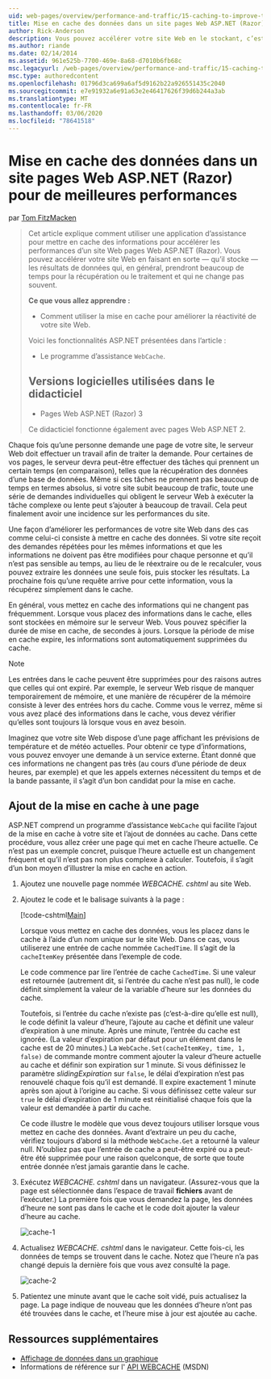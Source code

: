 ```yaml
---
uid: web-pages/overview/performance-and-traffic/15-caching-to-improve-the-performance-of-your-website
title: Mise en cache des données dans un site pages Web ASP.NET (Razor) pour de meilleures performances | Microsoft Docs
author: Rick-Anderson
description: Vous pouvez accélérer votre site Web en le stockant, c’est-à-dire le cache-les résultats des données qui, normalement, prendront beaucoup de temps pour récupérer ou traiter un...
ms.author: riande
ms.date: 02/14/2014
ms.assetid: 961e525b-7700-469e-8a68-d7010b6fb68c
msc.legacyurl: /web-pages/overview/performance-and-traffic/15-caching-to-improve-the-performance-of-your-website
msc.type: authoredcontent
ms.openlocfilehash: 01796d3ca699a6af5d9162b22a926551435c2040
ms.sourcegitcommit: e7e91932a6e91a63e2e46417626f39d6b244a3ab
ms.translationtype: MT
ms.contentlocale: fr-FR
ms.lasthandoff: 03/06/2020
ms.locfileid: "78641518"
---
```

# <a name="caching-data-in-an-aspnet-web-pages-razor-site-for-better-performance"></a>Mise en cache des données dans un site pages Web ASP.NET (Razor) pour de meilleures performances

par [Tom FitzMacken](https://github.com/tfitzmac)

> Cet article explique comment utiliser une application d’assistance pour mettre en cache des informations pour accélérer les performances d’un site Web pages Web ASP.NET (Razor). Vous pouvez accélérer votre site Web en faisant en sorte &#8212; qu’il stocke &#8212; les résultats de données qui, en général, prendront beaucoup de temps pour la récupération ou le traitement et qui ne change pas souvent.
> 
> **Ce que vous allez apprendre :** 
> 
> - Comment utiliser la mise en cache pour améliorer la réactivité de votre site Web.
> 
> Voici les fonctionnalités ASP.NET présentées dans l’article :
> 
> - Le programme d’assistance `WebCache`.
>   
> 
> ## <a name="software-versions-used-in-the-tutorial"></a>Versions logicielles utilisées dans le didacticiel
> 
> 
> - Pages Web ASP.NET (Razor) 3
>   
> 
> Ce didacticiel fonctionne également avec pages Web ASP.NET 2.

Chaque fois qu’une personne demande une page de votre site, le serveur Web doit effectuer un travail afin de traiter la demande. Pour certaines de vos pages, le serveur devra peut-être effectuer des tâches qui prennent un certain temps (en comparaison), telles que la récupération des données d’une base de données. Même si ces tâches ne prennent pas beaucoup de temps en termes absolus, si votre site subit beaucoup de trafic, toute une série de demandes individuelles qui obligent le serveur Web à exécuter la tâche complexe ou lente peut s’ajouter à beaucoup de travail. Cela peut finalement avoir une incidence sur les performances du site.

Une façon d’améliorer les performances de votre site Web dans des cas comme celui-ci consiste à mettre en cache des données. Si votre site reçoit des demandes répétées pour les mêmes informations et que les informations ne doivent pas être modifiées pour chaque personne et qu’il n’est pas sensible au temps, au lieu de le réextraire ou de le recalculer, vous pouvez extraire les données une seule fois, puis stocker les résultats. La prochaine fois qu’une requête arrive pour cette information, vous la récupérez simplement dans le cache.

En général, vous mettez en cache des informations qui ne changent pas fréquemment. Lorsque vous placez des informations dans le cache, elles sont stockées en mémoire sur le serveur Web. Vous pouvez spécifier la durée de mise en cache, de secondes à jours. Lorsque la période de mise en cache expire, les informations sont automatiquement supprimées du cache.

> [!NOTE]
> Les entrées dans le cache peuvent être supprimées pour des raisons autres que celles qui ont expiré. Par exemple, le serveur Web risque de manquer temporairement de mémoire, et une manière de récupérer de la mémoire consiste à lever des entrées hors du cache. Comme vous le verrez, même si vous avez placé des informations dans le cache, vous devez vérifier qu’elles sont toujours là lorsque vous en avez besoin.

Imaginez que votre site Web dispose d’une page affichant les prévisions de température et de météo actuelles. Pour obtenir ce type d’informations, vous pouvez envoyer une demande à un service externe. Étant donné que ces informations ne changent pas très (au cours d’une période de deux heures, par exemple) et que les appels externes nécessitent du temps et de la bande passante, il s’agit d’un bon candidat pour la mise en cache.

## <a name="adding-caching-to-a-page"></a>Ajout de la mise en cache à une page

ASP.NET comprend un programme d’assistance `WebCache` qui facilite l’ajout de la mise en cache à votre site et l’ajout de données au cache. Dans cette procédure, vous allez créer une page qui met en cache l’heure actuelle. Ce n’est pas un exemple concret, puisque l’heure actuelle est un changement fréquent et qu’il n’est pas non plus complexe à calculer. Toutefois, il s’agit d’un bon moyen d’illustrer la mise en cache en action.

1. Ajoutez une nouvelle page nommée *WEBCACHE. cshtml* au site Web.
2. Ajoutez le code et le balisage suivants à la page :

    [!code-cshtml[Main](15-caching-to-improve-the-performance-of-your-website/samples/sample1.cshtml)]

    Lorsque vous mettez en cache des données, vous les placez dans le cache à l’aide d’un nom unique sur le site Web. Dans ce cas, vous utiliserez une entrée de cache nommée `CachedTime`. Il s’agit de la `cacheItemKey` présentée dans l’exemple de code.

    Le code commence par lire l’entrée de cache `CachedTime`. Si une valeur est retournée (autrement dit, si l’entrée du cache n’est pas null), le code définit simplement la valeur de la variable d’heure sur les données du cache.

    Toutefois, si l’entrée du cache n’existe pas (c’est-à-dire qu’elle est null), le code définit la valeur d’heure, l’ajoute au cache et définit une valeur d’expiration à une minute. Après une minute, l’entrée du cache est ignorée. (La valeur d’expiration par défaut pour un élément dans le cache est de 20 minutes.) La `WebCache.Set(cacheItemKey, time, 1, false)` de commande montre comment ajouter la valeur d’heure actuelle au cache et définir son expiration sur 1 minute. Si vous définissez le paramètre *slidingExpiration* sur `false`, le délai d’expiration n’est pas renouvelé chaque fois qu’il est demandé. Il expire exactement 1 minute après son ajout à l’origine au cache. Si vous définissez cette valeur sur `true` le délai d’expiration de 1 minute est réinitialisé chaque fois que la valeur est demandée à partir du cache.

    Ce code illustre le modèle que vous devez toujours utiliser lorsque vous mettez en cache des données. Avant d’extraire un peu du cache, vérifiez toujours d’abord si la méthode `WebCache.Get` a retourné la valeur null. N’oubliez pas que l’entrée de cache a peut-être expiré ou a peut-être été supprimée pour une raison quelconque, de sorte que toute entrée donnée n’est jamais garantie dans le cache.
3. Exécutez *WEBCACHE. cshtml* dans un navigateur. (Assurez-vous que la page est sélectionnée dans l’espace de travail **fichiers** avant de l’exécuter.) La première fois que vous demandez la page, les données d’heure ne sont pas dans le cache et le code doit ajouter la valeur d’heure au cache.

    ![cache-1](15-caching-to-improve-the-performance-of-your-website/_static/image1.jpg)
4. Actualisez *WEBCACHE. cshtml* dans le navigateur. Cette fois-ci, les données de temps se trouvent dans le cache. Notez que l’heure n’a pas changé depuis la dernière fois que vous avez consulté la page.

    ![cache-2](15-caching-to-improve-the-performance-of-your-website/_static/image2.jpg)
5. Patientez une minute avant que le cache soit vidé, puis actualisez la page. La page indique de nouveau que les données d’heure n’ont pas été trouvées dans le cache, et l’heure mise à jour est ajoutée au cache.

<a id="Additional_Resources"></a>
## <a name="additional-resources"></a>Ressources supplémentaires

- [Affichage de données dans un graphique](https://go.microsoft.com/fwlink/?LinkId=202895)
- Informations de référence sur l' [API WEBCACHE](https://msdn.microsoft.com/library/system.web.helpers.webcache(v=vs.99).aspx) (MSDN)

